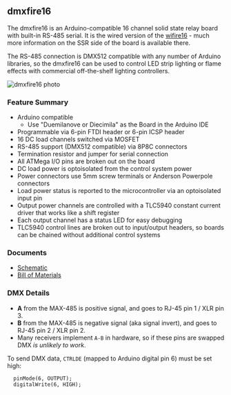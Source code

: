 dmxfire16
---------

The dmxfire16 is an Arduino-compatible 16 channel solid state relay board with built-in RS-485 serial. It is the wired version of the [wifire16](https://github.com/propane-and-electrons/wifire16) - much more information on the SSR side of the board is available there.

The RS-485 connection is DMX512 compatible with any number of Arduino libraries, so the dmxfire16 can be used to control LED strip lighting or flame effects with commercial off-the-shelf lighting controllers.

![dmxfire16 photo](docs/dmxfire16.jpg)

### Feature Summary

* Arduino compatible
  * Use "Duemilanove or Diecimila" as the Board in the Arduino IDE
* Programmable via 6-pin FTDI header or 6-pin ICSP header
* 16 DC load channels switched via MOSFET
* RS-485 support (DMX512 compatible) via 8P8C connectors
* Termination resistor and jumper for serial connection
* All ATMega I/O pins are broken out on the board
* DC load power is optoisolated from the control system power
* Power connectors use 5mm screw terminals or Anderson Powerpole connectors
* Load power status is reported to the microcontroller via an optoisolated input pin
* Output power channels are controlled with a TLC5940 constant current driver that works like a shift register
* Each output channel has a status LED for easy debugging
* TLC5940 control lines are broken out to input/output headers, so boards can be chained without additional control systems

### Documents

* [Schematic](docs/dmxfire16-schematic.pdf)
* [Bill of Materials](docs/dmxfire16-BOM.csv)

### DMX Details

* **A** from the MAX-485 is positive signal, and goes to RJ-45 pin 1 / XLR pin 3.
* **B** from the MAX-485 is negative signal (aka signal invert), and goes to RJ-45 pin 2 / XLR pin 2.
* Many receivers implement `A-B` in hardware, so if these pins are swapped DMX _is unlikely to work_.

To send DMX data, `CTRLDE` (mapped to Arduino digital pin 6) must be set high:

```
  pinMode(6, OUTPUT);
  digitalWrite(6, HIGH);
```
